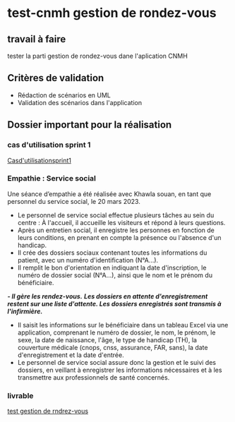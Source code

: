  # test-cnmh gestion de rondez-vous 

## travail à faire 
tester la parti gestion de rondez-vous  dane l'aplication CNMH 
## Critères de validation
  - Rédaction de scénarios en UML
  - Validation des scénarios dans l'application
## Dossier important pour la réalisation  

### cas d'utilisation sprint 1
[Casd'utilisationsprint1](./images/Casd'utilisationsprint1.png)

### Empathie : Service social 
Une séance d’empathie a été réalisée avec Khawla souan, en tant que personnel du service social, le 20 mars 2023.

- Le personnel de service social effectue plusieurs tâches au sein du centre :
À l'accueil, il accueille les visiteurs et répond à leurs questions.
 - Après un entretien social, il enregistre les personnes en fonction de leurs conditions, en prenant en compte la présence ou l'absence d'un handicap.
- Il crée des dossiers sociaux contenant toutes les informations du patient, avec un numéro d'identification (N°A...).
-  Il remplit le bon d'orientation en indiquant la date d'inscription, le numéro de dossier social (N°A...), ainsi que le nom et le prénom du bénéficiaire.

***- Il gère les rendez-vous.***
***Les dossiers en attente d'enregistrement restent sur une liste d'attente.
Les dossiers enregistrés sont transmis à l'infirmière.***
 - Il saisit les informations sur le bénéficiaire dans un tableau Excel via une application, comprenant le numéro de dossier, le nom, le prénom, le sexe, la date de naissance, l'âge, le type de handicap (TH), la couverture médicale (cnops, cnss, assurance, FAR, sans), la date d'enregistrement et la date d'entrée.
 - Le personnel de service social assure donc la gestion et le suivi des dossiers, en veillant à enregistrer les informations nécessaires et à les transmettre aux professionnels de santé concernés.

 ### livrable 
[test gestion de rndrez-vous](https://docs.google.com/presentation/d/1luu2I15lqcZz_IBHsKKUXHUB_z8J6OTUABWGcb1eY_8/edit?usp=sharing)

